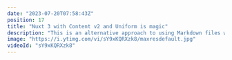 ```yaml
---
date: "2023-07-20T07:58:43Z"
position: 17
title: "Nuxt 3 with Content v2 and Uniform is magic"
description: "This is an alternative approach to using Markdown files with Nuxt 3 and the Nuxt Content module. Uniform allows developers and content editors to compose with different sources. Markdown is one of these sources. Want to do a POC of a personal site, but you don't want a CMS and the hassle of content modeling and an account? This is a great way to use your own tooling but still show off the composability approach of a modern stack.\n\nhttps://content.nuxtjs.org\nhttps://docs.uniform.app\n\nhttps://uniform.to/discord"
image: "https://i.ytimg.com/vi/sY9xKQRXzk8/maxresdefault.jpg"
videoId: "sY9xKQRXzk8"
---
```


